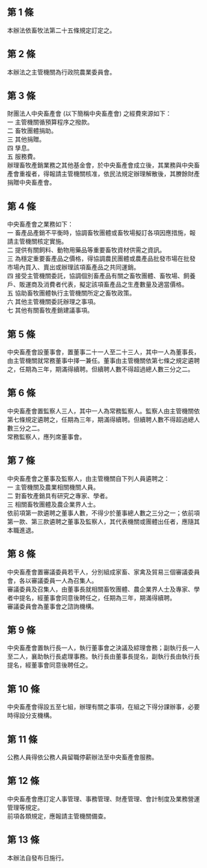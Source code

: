 第 1 條
-------
本辦法依畜牧法第二十五條規定訂定之。

第 2 條
-------
本辦法之主管機關為行政院農業委員會。

第 3 條
-------
財團法人中央畜產會 (以下簡稱中央畜產會) 之經費來源如下：  
一  主管機關循預算程序之撥款。  
二  畜牧團體捐助。  
三  其他捐贈。  
四  孳息。  
五  服務費。  
辦理畜牧產銷業務之其他基金會，於中央畜產會成立後，其業務與中央畜  
產會重複者，得報請主管機關核准，依民法規定辦理解散後，其賸餘財產  
捐贈中央畜產會。

第 4 條
-------
中央畜產會之業務如下：  
一  畜產品產銷不平衡時，協調畜牧團體或畜牧場擬訂各項因應措施，報  
    請主管機關核定實施。  
二  提供有關飼料、動物用藥品等重要畜牧資材供需之資訊。  
三  為穩定重要畜產品之價格，得協調農民團體或農產品批發市場在批發  
    市場內買入、賣出或辦理該項畜產品之共同運銷。  
四  接受主管機關委託，協調個別畜產品有關之畜牧團體、畜牧場、飼養  
    戶、販運商及消費者代表，擬定該項畜產品之生產數量及適當價格。  
五  協助畜牧團體執行主管機關所定之畜牧政策。  
六  其他主管機關委託辦理之事項。  
七  其他有關畜牧產銷建議事項。

第 5 條
-------
中央畜產會設董事會，置董事二十一人至二十三人，其中一人為董事長，  
由主管機關就常務董事中擇一兼任。董事由主管機關依第七條之規定遴聘  
之，任期為三年，期滿得續聘。但續聘人數不得超過總人數三分之二。

第 6 條
-------
中央畜產會置監察人三人，其中一人為常務監察人。監察人由主管機關依  
第七條規定遴聘之，任期為三年，期滿得續聘。但續聘人數不得超過總人  
數三分之二。  
常務監察人，應列席董事會。

第 7 條
-------
中央畜產會之董事及監察人，由主管機關自下列人員遴聘之：  
一  主管機關及農業相關機關人員。  
二  對畜牧產銷具有研究之專家、學者。  
三  相關畜牧團體及農企業界人士。  
依前項第一款遴聘之董事人數，不得少於董事總人數之三分之一；依前項  
第一款、第三款遴聘之董事及監察人，其代表機關或團體出任者，應隨其  
本職進退。

第 8 條
-------
中央畜產會置審議委員若干人，分別組成家畜、家禽及貿易三個審議委員  
會，各以審議委員一人為召集人。  
審議委員及召集人，由董事長就相關畜牧團體、農企業界人士及專家、學  
者中提名，經董事會同意後聘任之，任期為三年，期滿得續聘。  
審議委員會為董事會之諮詢機構。

第 9 條
-------
中央畜產會置執行長一人，執行董事會之決議及綜理會務；副執行長一人  
至二人，襄助執行長處理事務。執行長由董事長提名，副執行長由執行長  
提名，經董事會同意後聘任之。

第 10 條
--------
中央畜產會得設五至七組，辦理有關之事項，在組之下得分課辦事，必要  
時得設分支機構。

第 11 條
--------
公務人員得依公務人員留職停薪辦法至中央畜產會服務。

第 12 條
--------
中央畜產會應訂定人事管理、事務管理、財產管理、會計制度及業務營運  
管理等規定。  
前項各類規定，應報請主管機關備查。

第 13 條
--------
本辦法自發布日施行。

